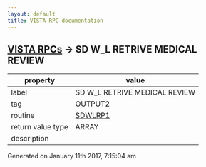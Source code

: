 ```yaml
---
layout: default
title: VISTA RPC documentation
---
```




## [VISTA RPCs](TableOfContent.md) &#8594; SD W_L RETRIVE MEDICAL REVIEW 

 property | value 
--- | --- 
 label | SD W_L RETRIVE MEDICAL REVIEW
 tag | OUTPUT2
 routine | [SDWLRP1](http://code.osehra.org/dox/Routine_SDWLRP1_source.html)
 return value type | ARRAY
 description | 




 Generated on January 11th 2017, 7:15:04 am